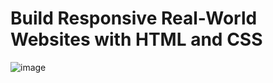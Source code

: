 # Build Responsive Real-World Websites with HTML and CSS
![image](https://github.com/Mahmoud-Hamza-Git/Kalbonyan-Elmarsos/assets/86957735/6828318b-e097-4b43-bc37-4f8c3dbf8971)
